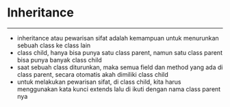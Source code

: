 <h1>Inheritance</h1>

* * *
* inheritance atau pewarisan sifat adalah kemampuan untuk menurunkan sebuah class ke class lain
* class child, hanya bisa punya satu class parent, namun satu class parent bisa punya banyak class child
* saat sebuah class diturunkan, maka semua field dan method yang ada di class parent, secara otomatis akah dimiliki class child
* untuk melakukan pewarisan sifat, di class child, kita harus menggunakan kata kunci extends lalu di ikuti dengan nama class parent nya